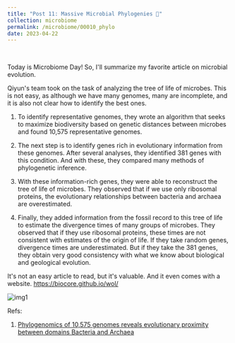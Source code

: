 ```yaml
---
title: "Post 11: Massive Microbial Phylogenies 🧬"
collection: microbiome
permalink: /microbiome/00010_phylo
date: 2023-04-22
---
```


&nbsp;

Today is Microbiome Day! So, I'll summarize my favorite article on microbial evolution.

Qiyun's team took on the task of analyzing the tree of life of microbes. This is not easy, as although we have many genomes, many are incomplete, and it is also not clear how to identify the best ones.

1. To identify representative genomes, they wrote an algorithm that seeks to maximize biodiversity based on genetic distances between microbes and found 10,575 representative genomes.

1. The next step is to identify genes rich in evolutionary information from these genomes. After several analyses, they identified 381 genes with this condition. And with these, they compared many methods of phylogenetic inference.

1. With these information-rich genes, they were able to reconstruct the tree of life of microbes. They observed that if we use only ribosomal proteins, the evolutionary relationships between bacteria and archaea are overestimated.

1. Finally, they added information from the fossil record to this tree of life to estimate the divergence times of many groups of microbes. They observed that if they use ribosomal proteins, these times are not consistent with estimates of the origin of life. If they take random genes, divergence times are underestimated. But if they take the 381 genes, they obtain very good consistency with what we know about biological and geological evolution.

It's not an easy article to read, but it's valuable. And it even comes with a website.
<https://biocore.github.io/wol/>

![img1](/images/microbiome/00010_tree.jpg)

Refs:

1. [Phylogenomics of 10,575 genomes reveals evolutionary proximity between domains Bacteria and Archaea](https://www.nature.com/articles/s41467-019-13443-4)
   
